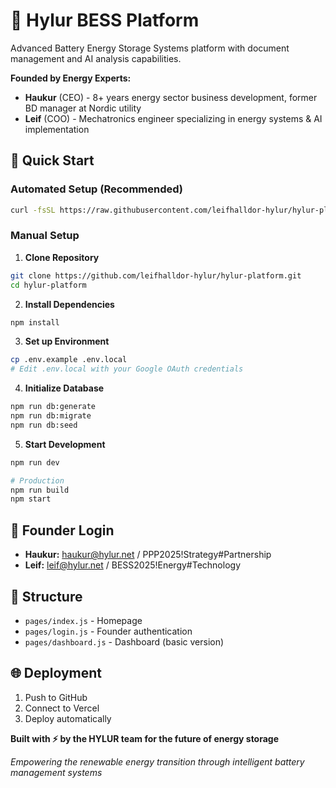 # 🔋 Hylur BESS Platform

Advanced Battery Energy Storage Systems platform with document management and AI analysis capabilities.

**Founded by Energy Experts:**
- **Haukur** (CEO) - 8+ years energy sector business development, former BD manager at Nordic utility
- **Leif** (COO) - Mechatronics engineer specializing in energy systems & AI implementation

## 🚀 Quick Start

### Automated Setup (Recommended)

```bash
curl -fsSL https://raw.githubusercontent.com/leifhalldor-hylur/hylur-platform/main/setup.sh | bash
```

### Manual Setup

1. **Clone Repository**
```bash
git clone https://github.com/leifhalldor-hylur/hylur-platform.git
cd hylur-platform
```

2. **Install Dependencies**
```bash
npm install
```

3. **Set up Environment**
```bash
cp .env.example .env.local
# Edit .env.local with your Google OAuth credentials
```

4. **Initialize Database**
```bash
npm run db:generate
npm run db:migrate
npm run db:seed
```

5. **Start Development**
```bash
npm run dev

# Production
npm run build
npm start
```

## 🔐 Founder Login

- **Haukur:** haukur@hylur.net / PPP2025!Strategy#Partnership  
- **Leif:** leif@hylur.net / BESS2025!Energy#Technology

## 📁 Structure

- `pages/index.js` - Homepage
- `pages/login.js` - Founder authentication  
- `pages/dashboard.js` - Dashboard (basic version)

## 🌐 Deployment

1. Push to GitHub
2. Connect to Vercel
3. Deploy automatically

**Built with ⚡ by the HYLUR team for the future of energy storage**

*Empowering the renewable energy transition through intelligent battery management systems*
